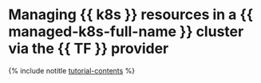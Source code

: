 # Managing {{ k8s }} resources in a {{ managed-k8s-full-name }} cluster via the {{ TF }} provider

{% include notitle [tutorial-contents](../../_tutorials/k8s/kubernetes-terraform-provider.md) %}

